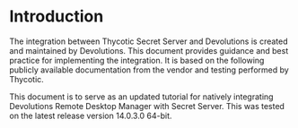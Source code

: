 [title]: # (Devolutions)
[tags]: # (introduction)
[priority]: # (1)
# Introduction

The integration between Thycotic Secret Server and Devolutions is created and maintained by Devolutions. This document provides guidance and best practice for implementing the integration. It is based on the following publicly available documentation from the vendor and testing performed by Thycotic.

This document is to serve as an updated tutorial for natively integrating Devolutions Remote Desktop Manager with Secret Server. This was tested on the latest release version 14.0.3.0 64-bit.
